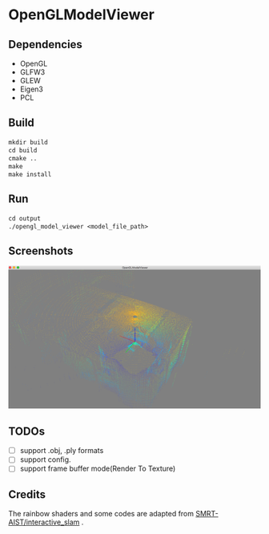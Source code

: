 # OpenGLModelViewer

## Dependencies

- OpenGL
- GLFW3
- GLEW
- Eigen3
- PCL

## Build

```
mkdir build
cd build
cmake ..
make
make install
```

## Run

```
cd output
./opengl_model_viewer <model_file_path>
```

## Screenshots

<img src="https://github.com/insaneyilin/opengl_model_viewer/blob/master/screenshots/example.png" width="960" />

## TODOs

- [ ] support .obj, .ply formats
- [ ] support config.
- [ ] support frame buffer mode(Render To Texture)

## Credits

The rainbow shaders and some codes are adapted from [SMRT-AIST/interactive_slam](https://github.com/SMRT-AIST/interactive_slam) .
